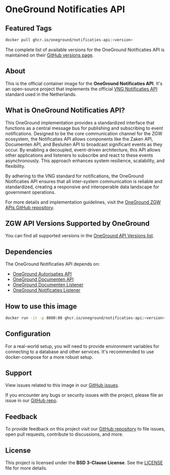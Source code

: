 # OneGround Notificaties API

## Featured Tags

 ```bash
 docker pull ghcr.io/oneground/notificaties-api:<version>
 ```

The complete list of available versions for the OneGround Notificaties API is maintained on their [GitHub versions page](https://github.com/OneGround/ZGW-APIs/pkgs/container/notificaties-api/versions).

## About

This is the official container image for the **OneGround Notificaties API**. It's an open-source project that implements the official [VNG Notificaties API](https://vng-realisatie.github.io/gemma-zaken/standaard/notificaties) standard used in the Netherlands.

## What is OneGround Notificaties API?

This OneGround implementation provides a standardized interface that functions as a central message bus for publishing and subscribing to event notifications. Designed to be the core communication channel for the ZGW ecosystem, the Notificaties API allows components like the Zaken API, Documenten API, and Besluiten API to broadcast significant events as they occur. By enabling a decoupled, event-driven architecture, this API allows other applications and listeners to subscribe and react to these events asynchronously. This approach enhances system resilience, scalability, and flexibility.

By adhering to the VNG standard for notifications, the OneGround Notificaties API ensures that all inter-system communication is reliable and standardized, creating a responsive and interoperable data landscape for government operations.

For more details and implementation guidelines, visit the [OneGround ZGW APIs GitHub repository](https://github.com/OneGround/ZGW-APIs).

## ZGW API Versions Supported by OneGround

You can find all supported versions in the [OneGround API Versions list](https://dev.oneground.nl/docs/api-versions).

## Dependencies

The OneGround Notificaties API depends on:

- [OneGround Autorisaties API](https://github.com/OneGround/ZGW-APIs/pkgs/container/autorisaties-api)
- [OneGround Documenten API](https://github.com/OneGround/ZGW-APIs/pkgs/container/documenten-api)
- [OneGround Documenten Listener](https://github.com/OneGround/ZGW-APIs/pkgs/container/documenten-listener)
- [OneGround Notificaties Listener](https://github.com/OneGround/ZGW-APIs/pkgs/container/notificaties-listener)

## How to use this image

```bash
docker run -it -p 8080:80 ghcr.io/oneground/notificaties-api:<version>
```

## Configuration

For a real-world setup, you will need to provide environment variables for connecting to a database and other services. It's recommended to use docker-compose for a more robust setup.

## Support

View issues related to this image in our [GitHub issues](https://github.com/OneGround/ZGW-APIs/issues).

If you encounter any bugs or security issues with the project, please file an issue in our [GitHub repo](https://github.com/OneGround/ZGW-APIs/issues/new/choose).

## Feedback

To provide feedback on this project visit our [GitHub repository](https://github.com/OneGround/ZGW-APIs) to file issues, open pull requests, contribute to discussions, and more.

## License

This project is licensed under the **BSD 3-Clause License**. See the [LICENSE](https://github.com/OneGround/ZGW-APIs/blob/main/LICENSE) file for more details.
